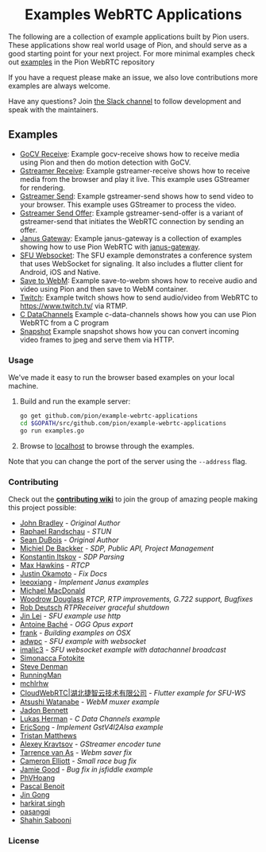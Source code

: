 <h1 align="center">
  Examples WebRTC Applications
</h1>

The following are a collection of example applications built by Pion users.  These applications show real world usage of Pion,
and should serve as a good starting point for your next project. For more minimal examples check out [examples](https://github.com/pion/webrtc/tree/master/examples) in the Pion WebRTC repository

If you have a request please make an issue, we also love contributions more examples are always welcome.

Have any questions? Join [the Slack channel](https://pion.ly/slack) to follow development and speak with the maintainers.

## Examples
* [GoCV Receive](gocv-receive): Example gocv-receive shows how to receive media using Pion and then do motion detection with GoCV.
* [Gstreamer Receive](gstreamer-receive): Example gstreamer-receive shows how to receive media from the browser and play it live. This example uses GStreamer for rendering.
* [Gstreamer Send](gstreamer-send): Example gstreamer-send shows how to send video to your browser. This example uses GStreamer to process the video.
* [Gstreamer Send Offer](gstreamer-send-offer): Example gstreamer-send-offer is a variant of gstreamer-send that initiates the WebRTC connection by sending an offer.
* [Janus Gateway](janus-gateway): Example janus-gateway is a collection of examples showing how to use Pion WebRTC with [janus-gateway](https://github.com/meetecho/janus-gateway).
* [SFU Websocket](sfu-ws): The SFU example demonstrates a conference system that uses WebSocket for signaling. It also includes a flutter client for Android, iOS and Native.
* [Save to WebM](save-to-webm): Example save-to-webm shows how to receive audio and video using Pion and then save to WebM container.
* [Twitch](twitch): Example twitch shows how to send audio/video from WebRTC to https://www.twitch.tv/ via RTMP.
* [C DataChannels](c-data-channels) Example c-data-channels shows how you can use Pion WebRTC from a C program
* [Snapshot](snapshot) Example snapshot shows how you can convert incoming video frames to jpeg and serve them via HTTP.


### Usage
We've made it easy to run the browser based examples on your local machine.

1. Build and run the example server:
    ``` sh
    go get github.com/pion/example-webrtc-applications
    cd $GOPATH/src/github.com/pion/example-webrtc-applications
    go run examples.go
    ```

2. Browse to [localhost](http://localhost) to browse through the examples.

Note that you can change the port of the server using the ``--address`` flag.

### Contributing
Check out the **[contributing wiki](https://github.com/pion/webrtc/wiki/Contributing)** to join the group of amazing people making this project possible:

* [John Bradley](https://github.com/kc5nra) - *Original Author*
* [Raphael Randschau](https://github.com/nicolai86) - *STUN*
* [Sean DuBois](https://github.com/Sean-Der) - *Original Author*
* [Michiel De Backker](https://github.com/backkem) - *SDP, Public API, Project Management*
* [Konstantin Itskov](https://github.com/trivigy) - *SDP Parsing*
* [Max Hawkins](https://github.com/maxhawkins) - *RTCP*
* [Justin Okamoto](https://github.com/justinokamoto) - *Fix Docs*
* [leeoxiang](https://github.com/notedit) - *Implement Janus examples*
* [Michael MacDonald](https://github.com/mjmac)
* [Woodrow Douglass](https://github.com/wdouglass) *RTCP, RTP improvements, G.722 support, Bugfixes*
* [Rob Deutsch](https://github.com/rob-deutsch) *RTPReceiver graceful shutdown*
* [Jin Lei](https://github.com/jinleileiking) - *SFU example use http*
* [Antoine Baché](https://github.com/Antonito) - *OGG Opus export*
* [frank](https://github.com/feixiao) - *Building examples on OSX*
* [adwpc](https://github.com/adwpc) - *SFU example with websocket*
* [imalic3](https://github.com/imalic3) - *SFU websocket example with datachannel broadcast*
* [Simonacca Fotokite](https://github.com/simonacca-fotokite)
* [Steve Denman](https://github.com/stevedenman)
* [RunningMan](https://github.com/xsbchen)
* [mchlrhw](https://github.com/mchlrhw)
* [CloudWebRTC|湖北捷智云技术有限公司](https://github.com/cloudwebrtc) - *Flutter example for SFU-WS*
* [Atsushi Watanabe](https://github.com/at-wat) - *WebM muxer example*
* [Jadon Bennett](https://github.com/jsjb)
* [Lukas Herman](https://github.com/lherman-cs) - *C Data Channels example*
* [EricSong](https://github.com/xsephiroth) - *Implement GstV4l2Alsa example*
* [Tristan Matthews](https://github.com/tmatth)
* [Alexey Kravtsov](https://github.com/alexey-kravtsov) - *GStreamer encoder tune*
* [Tarrence van As](https://github.com/tarrencev) - *Webm saver fix*
* [Cameron Elliott](https://github.com/cameronelliott) - *Small race bug fix*
* [Jamie Good](https://github.com/jamiegood) - *Bug fix in jsfiddle example*
* [PhVHoang](https://github.com/PhVHoang)
* [Pascal Benoit](https://github.com/pascal-ace)
* [Jin Gong](https://github.com/cgojin)
* [harkirat singh](https://github.com/hkirat)
* [oasangqi](https://github.com/oasangqi)
* [Shahin Sabooni](https://github.com/longlonghands)

### License